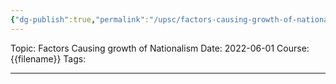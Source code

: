 ```yaml
---
{"dg-publish":true,"permalink":"/upsc/factors-causing-growth-of-nationalism/","dgHomeLink":true,"dgPassFrontmatter":false}
---
```


Topic: Factors Causing growth of Nationalism
Date: 2022-06-01
Course: {{filename}}
Tags: 

---



